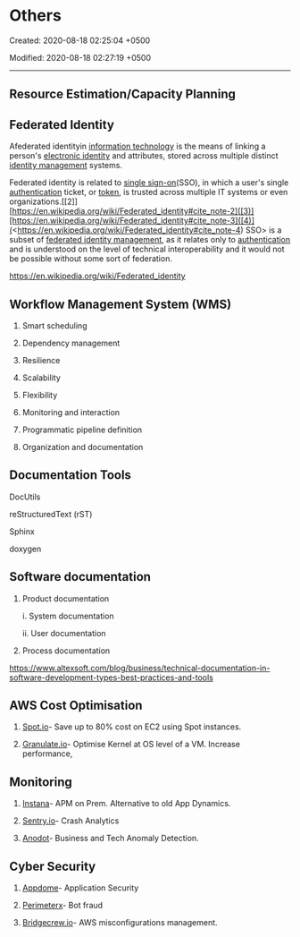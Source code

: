 # Others

Created: 2020-08-18 02:25:04 +0500

Modified: 2020-08-18 02:27:19 +0500

---

## Resource Estimation/Capacity Planning

## Federated Identity

Afederated identityin [information technology](https://en.wikipedia.org/wiki/Information_technology) is the means of linking a person's [electronic identity](https://en.wikipedia.org/wiki/Digital_identity) and attributes, stored across multiple distinct [identity management](https://en.wikipedia.org/wiki/Identity_management) systems.

Federated identity is related to [single sign-on](https://en.wikipedia.org/wiki/Single_sign-on)(SSO), in which a user's single [authentication](https://en.wikipedia.org/wiki/Authentication) ticket, or [token](https://en.wikipedia.org/wiki/Security_token), is trusted across multiple IT systems or even organizations.[[2]][https://en.wikipedia.org/wiki/Federated_identity#cite_note-2]([3)][https://en.wikipedia.org/wiki/Federated_identity#cite_note-3]([4)](<<https://en.wikipedia.org/wiki/Federated_identity#cite_note-4>) SSO> is a subset of [federated identity management](https://en.wikipedia.org/wiki/Federated_identity_management), as it relates only to [authentication](https://en.wikipedia.org/wiki/Authentication) and is understood on the level of technical interoperability and it would not be possible without some sort of federation.

<https://en.wikipedia.org/wiki/Federated_identity>

## Workflow Management System (WMS)

1. Smart scheduling

2. Dependency management

3. Resilience

4. Scalability

5. Flexibility

6. Monitoring and interaction

7. Programmatic pipeline definition

8. Organization and documentation

## Documentation Tools

DocUtils

reStructuredText (rST)

Sphinx

doxygen

## Software documentation

1. Product documentation

    i.  System documentation

    ii. User documentation

2. Process documentation

<https://www.altexsoft.com/blog/business/technical-documentation-in-software-development-types-best-practices-and-tools>

## AWS Cost Optimisation

1. [Spot.io](http://spot.io/)- Save up to 80% cost on EC2 using Spot instances.

2. [Granulate.io](http://granulate.io/)- Optimise Kernel at OS level of a VM. Increase performance,

## Monitoring

1. [Instana](https://www.instana.com/)- APM on Prem. Alternative to old App Dynamics.

2. [Sentry.io](http://sentry.io/)- Crash Analytics

3. [Anodot](http://anodot.com/)- Business and Tech Anomaly Detection.

## Cyber Security

1. [Appdome](http://appdome.com/)- Application Security

2. [Perimeterx](http://perimeterx.com/)- Bot fraud

3. [Bridgecrew.io](http://bridgecrew.io/)- AWS misconfigurations management.
